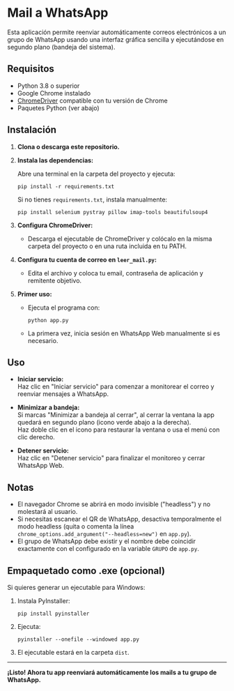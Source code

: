 # Mail a WhatsApp

Esta aplicación permite reenviar automáticamente correos electrónicos a un grupo de WhatsApp usando una interfaz gráfica sencilla y ejecutándose en segundo plano (bandeja del sistema).

## Requisitos

- Python 3.8 o superior
- Google Chrome instalado
- [ChromeDriver](https://chromedriver.chromium.org/downloads) compatible con tu versión de Chrome
- Paquetes Python (ver abajo)

## Instalación

1. **Clona o descarga este repositorio.**

2. **Instala las dependencias:**
   
   Abre una terminal en la carpeta del proyecto y ejecuta:
   ```
   pip install -r requirements.txt
   ```

   Si no tienes `requirements.txt`, instala manualmente:
   ```
   pip install selenium pystray pillow imap-tools beautifulsoup4
   ```

3. **Configura ChromeDriver:**
   - Descarga el ejecutable de ChromeDriver y colócalo en la misma carpeta del proyecto o en una ruta incluida en tu PATH.

4. **Configura tu cuenta de correo en `leer_mail.py`:**
   - Edita el archivo y coloca tu email, contraseña de aplicación y remitente objetivo.

5. **Primer uso:**
   - Ejecuta el programa con:
     ```
     python app.py
     ```
   - La primera vez, inicia sesión en WhatsApp Web manualmente si es necesario.

## Uso

- **Iniciar servicio:**  
  Haz clic en "Iniciar servicio" para comenzar a monitorear el correo y reenviar mensajes a WhatsApp.

- **Minimizar a bandeja:**  
  Si marcas "Minimizar a bandeja al cerrar", al cerrar la ventana la app quedará en segundo plano (icono verde abajo a la derecha).  
  Haz doble clic en el icono para restaurar la ventana o usa el menú con clic derecho.

- **Detener servicio:**  
  Haz clic en "Detener servicio" para finalizar el monitoreo y cerrar WhatsApp Web.

## Notas

- El navegador Chrome se abrirá en modo invisible ("headless") y no molestará al usuario.
- Si necesitas escanear el QR de WhatsApp, desactiva temporalmente el modo headless (quita o comenta la línea `chrome_options.add_argument("--headless=new")` en `app.py`).
- El grupo de WhatsApp debe existir y el nombre debe coincidir exactamente con el configurado en la variable `GRUPO` de `app.py`.

## Empaquetado como .exe (opcional)

Si quieres generar un ejecutable para Windows:

1. Instala PyInstaller:
   ```
   pip install pyinstaller
   ```
2. Ejecuta:
   ```
   pyinstaller --onefile --windowed app.py
   ```
3. El ejecutable estará en la carpeta `dist`.

---

**¡Listo! Ahora tu app reenviará automáticamente los mails a tu grupo de WhatsApp.**
